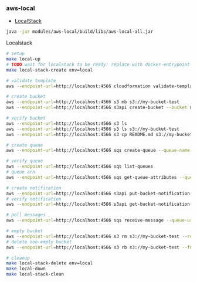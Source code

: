### aws-local

* [LocalStack](https://localstack.cloud)

```bash
java -jar modules/aws-local/build/libs/aws-local-all.jar
```

Localstack

```bash
# setup
make local-up
# TODO wait for localstack to be ready: replace with docker-entrypoint-initaws.d
make local-stack-create env=local

# validate template
aws --endpoint-url=http://localhost:4566 cloudformation validate-template --template-body file://local/cft/my-stack.template

# create bucket
aws --endpoint-url=http://localhost:4566 s3 mb s3://my-bucket-test
aws --endpoint-url=http://localhost:4566 s3api create-bucket --bucket my-bucket-test

# verify bucket
aws --endpoint-url=http://localhost:4566 s3 ls
aws --endpoint-url=http://localhost:4566 s3 ls s3://my-bucket-test
aws --endpoint-url=http://localhost:4566 s3 cp README.md s3://my-bucket-test

# create queue
aws --endpoint-url=http://localhost:4566 sqs create-queue --queue-name my-queue-test

# verify queue
aws --endpoint-url=http://localhost:4566 sqs list-queues
# queue arn
aws --endpoint-url=http://localhost:4566 sqs get-queue-attributes --queue-url http://localhost:4566/queue/my-queue-test --attribute-names All | jq -c ".Attributes.QueueArn"

# create notification
aws --endpoint-url=http://localhost:4566 s3api put-bucket-notification-configuration --bucket my-bucket-test --notification-configuration file://local/cft/my-queue-test-notification.json
# verify notification
aws --endpoint-url=http://localhost:4566 s3api get-bucket-notification-configuration --bucket my-bucket-test

# poll messages
aws --endpoint-url=http://localhost:4566 sqs receive-message --queue-url http://localhost:4566/queue/my-queue-test

# empty bucket
aws --endpoint-url=http://localhost:4566 s3 rm s3://my-bucket-test --recursive
# delete non-empty bucket
aws --endpoint-url=http://localhost:4566 s3 rb s3://my-bucket-test --force

# cleanup
make local-stack-delete env=local
make local-down
make local-stack-clean
```

<!--
https://theodorebrgn.medium.com/localstacks-guide-to-run-aws-serverless-environment-locally-discover-the-power-of-lambda-f958f8b6330
https://sopin.dev/2021/01/13/Running-AWS-Lambda-written-in-Java-with-Docker
https://docs.min.io/docs/minio-gateway-for-s3.html
https://medium.com/digio-australia/multipart-upload-to-s3-using-aws-sdk-for-java-d3fd2e17f515
-->
